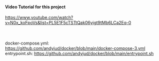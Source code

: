#### Video Tutorial for this project
https://www.youtube.com/watch?v=N0x_koFpoVs&list=PL5E1F5cTSTtQak06yjgt9tMb6LCa2Eq-0
<br><br>
<br>
<br>
docker-compose.yml: https://github.com/andyjud/docker/blob/main/docker-compose-3.yml
<br>
entrypoint.sh: https://github.com/andyjud/docker/blob/main/entrypoint.sh
